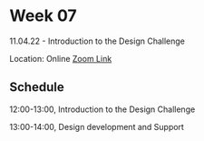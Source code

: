 # Week 07

11.04.22 - Introduction to the Design Challenge
  
Location: Online [Zoom Link](https://ethz.zoom.us/j/67350077176)

## Schedule
12:00-13:00, Introduction to the Design Challenge

13:00-14:00, Design development and Support


